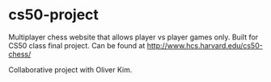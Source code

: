 cs50-project
============

Multiplayer chess website that allows player vs player games only. Built for CS50 class final project. Can be found at http://www.hcs.harvard.edu/cs50-chess/

Collaborative project with Oliver Kim.
